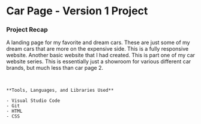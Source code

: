 # Car Page - Version 1 Project

### Project Recap

A landing page for my favorite and dream cars. These are just some of my dream cars that are more on the expensive side. This is a fully responsive website. 
Another basic website that I had created.  This is part one of my car website series. This is essentially just a showroom for various different car brands, but much less than car page 2. 

<br>

```
**Tools, Languages, and Libraries Used**

- Visual Studio Code
- Git
- HTML
- CSS
```
